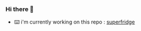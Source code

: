 ### Hi there 👋

- ⌨️ i'm currently working on this repo : [superfridge](https://github.com/felop/superfridge)
